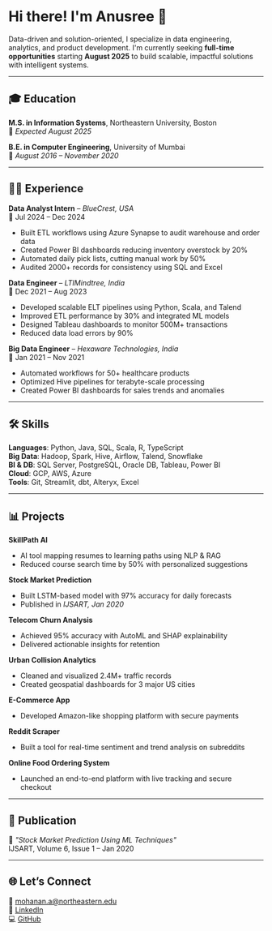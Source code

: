 
# Hi there! I'm Anusree 👋

Data-driven and solution-oriented, I specialize in data engineering, analytics, and product development. I'm currently seeking **full-time opportunities** starting **August 2025** to build scalable, impactful solutions with intelligent systems.

---

## 🎓 Education
**M.S. in Information Systems**, Northeastern University, Boston  
📅 *Expected August 2025*  

**B.E. in Computer Engineering**, University of Mumbai  
📅 *August 2016 – November 2020*

---

## 👩‍💼 Experience

**Data Analyst Intern** – *BlueCrest, USA*  
📅 Jul 2024 – Dec 2024  
- Built ETL workflows using Azure Synapse to audit warehouse and order data  
- Created Power BI dashboards reducing inventory overstock by 20%  
- Automated daily pick lists, cutting manual work by 50%  
- Audited 2000+ records for consistency using SQL and Excel  

**Data Engineer** – *LTIMindtree, India*  
📅 Dec 2021 – Aug 2023  
- Developed scalable ELT pipelines using Python, Scala, and Talend  
- Improved ETL performance by 30% and integrated ML models  
- Designed Tableau dashboards to monitor 500M+ transactions  
- Reduced data load errors by 90%  

**Big Data Engineer** – *Hexaware Technologies, India*  
📅 Jan 2021 – Nov 2021  
- Automated workflows for 50+ healthcare products  
- Optimized Hive pipelines for terabyte-scale processing  
- Created Power BI dashboards for sales trends and anomalies  

---

## 🛠 Skills
**Languages**: Python, Java, SQL, Scala, R, TypeScript  
**Big Data**: Hadoop, Spark, Hive, Airflow, Talend, Snowflake  
**BI & DB**: SQL Server, PostgreSQL, Oracle DB, Tableau, Power BI  
**Cloud**: GCP, AWS, Azure  
**Tools**: Git, Streamlit, dbt, Alteryx, Excel  

---

## 📊 Projects

**SkillPath AI**  
- AI tool mapping resumes to learning paths using NLP & RAG  
- Reduced course search time by 50% with personalized suggestions  

**Stock Market Prediction**  
- Built LSTM-based model with 97% accuracy for daily forecasts  
- Published in *IJSART, Jan 2020*  

**Telecom Churn Analysis**  
- Achieved 95% accuracy with AutoML and SHAP explainability  
- Delivered actionable insights for retention  

**Urban Collision Analytics**  
- Cleaned and visualized 2.4M+ traffic records  
- Created geospatial dashboards for 3 major US cities  

**E-Commerce App**  
- Developed Amazon-like shopping platform with secure payments  

**Reddit Scraper**  
- Built a tool for real-time sentiment and trend analysis on subreddits  

**Online Food Ordering System**  
- Launched an end-to-end platform with live tracking and secure checkout  

---

## 📝 Publication
📄 *"Stock Market Prediction Using ML Techniques"*  
IJSART, Volume 6, Issue 1 – Jan 2020

---

## 🌐 Let’s Connect
📧 mohanan.a@northeastern.edu  
🔗 [LinkedIn](https://www.linkedin.com/in/your-profile)  
💻 [GitHub](https://github.com/your-username)
